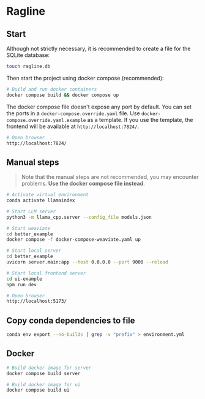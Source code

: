 # Ragline

## Start

Although not strictly necessary, it is recommended to create a file for the SQLite database:

```bash
touch ragline.db
```

Then start the project using docker compose (recommended):

```bash
# Build and run docker containers
docker compose build && docker compose up
```

The docker compose file doesn't expose any port by default. You can set the ports in a `docker-compose.override.yaml` file. Use `docker-compose.override.yaml.example` as a template. If you use the template, the frontend will be available at `http://localhost:7824/`.

```bash
# Open browser
http://localhost:7824/
```

## Manual steps

> Note that the manual steps are not recommended, you may encounter problems. **Use the docker compose file instead**.

```bash
# Activate virtual environment
conda activate llamaindex

# Start LLM server
python3 -m llama_cpp.server --config_file models.json

# Start weaviate
cd better_example
docker compose -f docker-compose-weaviate.yaml up

# Start local server
cd better_example
uvicorn server.main:app --host 0.0.0.0 --port 9000 --reload

# Start local frontend server
cd ui-example
npm run dev

# Open browser
http://localhost:5173/
```

## Copy conda dependencies to file

```bash
conda env export --no-builds | grep -v "prefix" > environment.yml
```

## Docker

```bash
# Build docker image for server
docker compose build server

# Build docker image for ui
docker compose build ui
```
